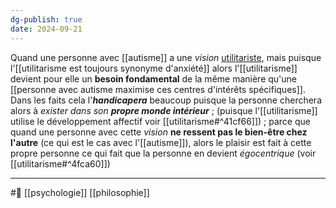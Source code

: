 ```yaml
---
dg-publish: true
date: 2024-09-21
---
```

Quand une personne avec [[autisme]] a une *vision* [utilitariste](utilitarisme.md), mais puisque l'[[utilitarisme est toujours synonyme d'anxiété]] alors l'[[utilitarisme]] devient pour elle un **besoin fondamental** de la même manière qu'une [[personne avec autisme maximise ces centres d'intérêts spécifiques]]. 
Dans les faits cela l'***handicapera*** beaucoup puisque la personne cherchera alors à 
*exister dans son **propre monde intérieur*** ; (puisque l'[[utilitarisme]] utilise le développement affectif voir [[utilitarisme#^41cf66]]) ; parce que quand une personne avec cette *vision* **ne ressent pas le bien-être chez l'autre** (ce qui est le cas avec l'[[autisme]]), alors le plaisir est fait à cette propre personne ce qui fait que la personne en devient *égocentrique* (voir [[utilitarisme#^4fca60]])

---
#🌲  [[psychologie]] [[philosophie]]